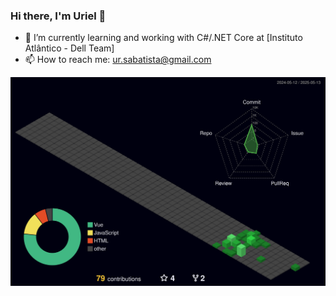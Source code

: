 ### Hi there, I'm Uriel 👋

- 🔭 I’m currently learning and working with C#/.NET Core at [Instituto Atlântico - Dell Team]
- 📫 How to reach me: <ur.sabatista@gmail.com>

![Status](https://raw.githubusercontent.com/UrielBatista/UrielBatista/e3ac8e7f032296197d8e70f0cd45548d5baee2b2/profile-3d-contrib/profile-night-green.svg)
